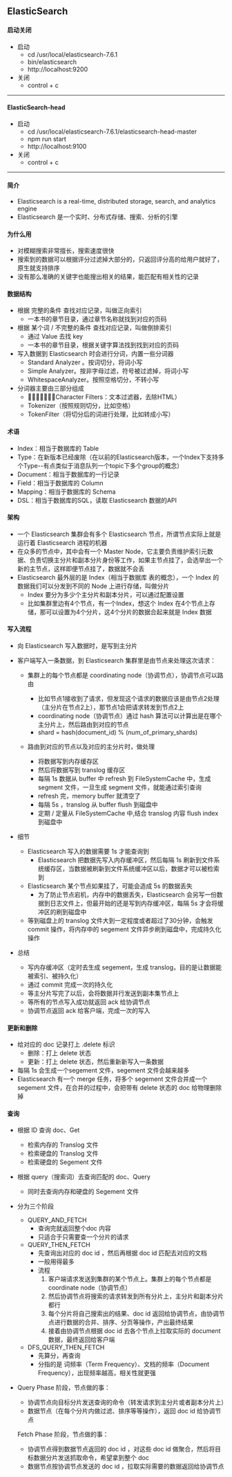 ## ElasticSearch

#### 启动关闭

- 启动
  - cd /usr/local/elasticsearch-7.6.1
  - bin/elasticsearch
  - http://localhost:9200
- 关闭
  - control + c

---

#### ElasticSearch-head

- 启动
  - cd /usr/local/elasticsearch-7.6.1/elasticsearch-head-master
  - npm run start
  - http://localhost:9100
- 关闭
  - control + c

---



#### 简介

- Elasticsearch is a real-time, distributed storage, search, and analytics engine
- Elasticsearch 是一个实时、分布式存储、搜索、分析的引擎



#### 为什么用

- 对模糊搜索非常擅长，搜索速度很快
- 搜索到的数据可以根据评分过滤掉大部分的，只返回评分高的给用户就好了，原生就支持排序
- 没有那么准确的关键字也能搜出相关的结果，能匹配有相关性的记录



#### 数据结构

- 根据 完整的条件 查找对应记录，叫做正向索引
  - 一本书的章节目录，通过章节名称就找到对应的页码
- 根据 某个词 / 不完整的条件 查找对应记录，叫做倒排索引
  - 通过 Value 去找 key
  - 一本书的章节目录，根据关键字算法找到找到对应的页码
- 写入数据到 Elasticsearch 时会进行分词，内置一些分词器
  - Standard  Analyzer 。按词切分，将词小写
  - Simple Analyzer。按非字母过滤，符号被过滤掉，将词小写
  - WhitespaceAnalyzer。按照空格切分，不转小写
- 分词器主要由三部分组成
  - 􏱀􏰉􏰂􏰈􏰂􏰆􏰄Character Filters：文本过滤器，去除HTML）
  - Tokenizer（按照规则切分，比如空格）
  - TokenFilter（将切分后的词进行处理，比如转成小写）




#### 术语

- Index：相当于数据库的 Table
- Type：在新版本已经废除（在以前的Elasticsearch版本，一个Index下支持多个Type--有点类似于消息队列一个topic下多个group的概念）
- Document：相当于数据库的一行记录
- Field：相当于数据库的 Column
- Mapping：相当于数据库的 Schema
- DSL：相当于数据库的SQL，读取 Elasticsearch 数据的API



#### 架构

- 一个 Elasticsearch 集群会有多个 Elasticsearch 节点，所谓节点实际上就是运行着 Elasticsearch 进程的机器
- 在众多的节点中，其中会有一个 Master Node，它主要负责维护索引元数据、负责切换主分片和副本分片身份等工作，如果主节点挂了，会选举出一个新的主节点，这样即便节点挂了，数据就不会丢
- Elasticsearch 最外层的是 Index（相当于数据库 表的概念），一个 Index 的数据我们可以分发到不同的 Node 上进行存储，叫做分片
  - Index 要分为多少个主分片和副本分片，可以通过配置设置
  - 比如集群里边有4个节点，有一个Index，想这个 Index 在4个节点上存储，那可以设置为4个分片，这4个分片的数据合起来就是 Index 数据



#### 写入流程

- 向 Elasticsearch 写入数据时，是写到主分片

- 客户端写入一条数据，到 Elasticsearch 集群里是由节点来处理这次请求：

  - 集群上的每个节点都是 coordinating node（协调节点），协调节点可以路由

    - 比如节点1接收到了请求，但发现这个请求的数据应该是由节点2处理（主分片在节点2上），那节点1会把请求转发到节点2上
    - coordinating node（协调节点）通过 hash 算法可以计算出是在哪个主分片上，然后路由到对应的节点
    - shard = hash(document_id) % (num_of_primary_shards)

  - 路由到对应的节点以及对应的主分片时，做处理
    - 将数据写到内存缓存区
    - 然后将数据写到 translog 缓存区
    - 每隔 1s 数据从 buffer 中 refresh 到 FileSystemCache 中，生成 segment 文件，一旦生成 segment 文件，就能通过索引查询
    - refresh 完，memory buffer 就清空了
    - 每隔 5s ，translog 从 buffer flush 到磁盘中
    - 定期 / 定量从 FileSystemCache 中,结合 translog 内容 flush index 到磁盘中

- 细节
  - Elasticsearch 写入的数据需要 1s 才能查询到
    - Elasticsearch 把数据先写入内存缓冲区，然后每隔 1s 刷新到文件系统缓存区，当数据被刷新到文件系统缓冲区以后，数据才可以被检索到
  - Elasticsearch 某个节点如果挂了，可能会造成 5s 的数据丢失
    - 为了防止节点宕机，内存中的数据丢失，Elasticsearch 会另写一份数据到日志文件上，但最开始的还是写到内存缓冲区，每隔 5s 才会将缓冲区的刷到磁盘中
  - 等到磁盘上的 translog 文件大到一定程度或者超过了30分钟，会触发 commit 操作，将内存中的 segement 文件异步刷到磁盘中，完成持久化操作
- 总结

  - 写内存缓冲区（定时去生成 segement，生成 translog，目的是让数据能被索引、被持久化）
  - 通过 commit 完成一次的持久化
  - 等主分片写完了以后，会将数据并行发送到副本集节点上
  - 等所有的节点写入成功就返回 ack 给协调节点
  - 协调节点返回 ack 给客户端，完成一次的写入



#### 更新和删除

- 给对应的 doc 记录打上 .delete 标识
  - 删除：打上 delete 状态
  - 更新：打上 delete 状态，然后重新新写入一条数据
- 每隔 1s 会生成一个segement 文件，segement 文件会越来越多
- Elasticsearch 有一个 merge 任务，将多个 segement 文件合并成一个 segement 文件，在合并的过程中，会把带有 delete 状态的 doc 给物理删除掉



#### 查询

- 根据 ID 查询 doc、Get

  - 检索内存的 Translog 文件
  - 检索硬盘的 Translog 文件
  - 检索硬盘的 Segement 文件

- 根据 query（搜索词）去查询匹配的 doc、Query

  - 同时去查询内存和硬盘的 Segement 文件

- 分为三个阶段

  - QUERY_AND_FETCH
    - 查询完就返回整个doc 内容
    - 只适合于只需要查一个分片的请求
  - QUERY_THEN_FETCH
    - 先查询出对应的 doc id ，然后再根据 doc id 匹配去对应的文档
    - 一般用得最多
    - 流程
      1. 客户端请求发送到集群的某个节点上。集群上的每个节点都是 coordinate node（协调节点）
      2. 然后协调节点将搜索的请求转发到所有分片上，主分片和副本分片都行
      3. 每个分片将自己搜索出的结果、doc id 返回给协调节点，由协调节点进行数据的合并、排序、分页等操作，产出最终结果
      4. 接着由协调节点根据  doc id 去各个节点上拉取实际的  document 数据，最终返回给客户端
  - DFS_QUERY_THEN_FETCH
    - 先算分，再查询
    - 分指的是 词频率（Term Frequency）、文档的频率（Document Frequency），出现频率越高，相关性就更强

- Query Phase 阶段，节点做的事：

  - 协调节点向目标分片发送查询的命令（转发请求到主分片或者副本分片上）
  - 数据节点（在每个分片内做过滤、排序等等操作），返回 doc id 给协调节点

  Fetch Phase 阶段，节点做的事：

  - 协调节点得到数据节点返回的 doc id ，对这些 doc id 做聚合，然后将目标数据分片发送抓取命令，希望拿到整个 doc 
  - 数据节点按协调节点发送的 doc id ，拉取实际需要的数据返回给协调节点